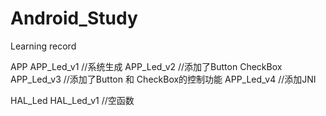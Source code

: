 # Android_Study
Learning record

APP
	APP_Led_v1	//系统生成
	APP_Led_v2	//添加了Button CheckBox
	APP_Led_v3	//添加了Button 和 CheckBox的控制功能
	APP_Led_v4	//添加JNI
	
	
HAL_Led
	HAL_Led_v1	//空函数
